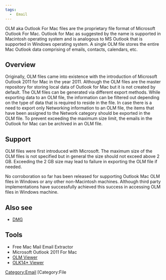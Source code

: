 ```yaml
---
tags:
  -  Email
---
```

OLM aka Outlook For Mac files are the proprietary file format of
Microsoft Outlook For Mac. Outlook for Mac as suggested by the name is
supported in Macintosh operating system and is analogous to MS Outlook
that is supported in Windows operating system. A single OLM file stores
the entire Mac Outlook data comprising of emails, contacts, calendars,
etc.

## Overview

Originally, OLM files came into existence with the introduction of
Microsoft Outlook 2011 for Mac in the year 2011. Although the OLM files
are the master repository for storing local data of Outlook for Mac but
it is not created by default. The OLM files can be generated via
different export methods. While exporting data to an OLM file, the
information can be filtered out depending on the type of data that is
required to reside in the file. In case there is a need to export only
Networking information to an OLM file, the items that have been assigned
to the Network category should be exported in the OLM file. To prevent
exceeding the maximum size limit, the emails in the Outlook for Mac can
be archived in an OLM file.

## Support

OLM files were first introduced with Microsoft. The maximum size of the
OLM files is not specified but in general the size should not exceed
above 2 GB. Exceeding the 2 GB size may lead to failure in exporting the
OLM file if needed.

No corroboration so far has been released for supporting Outlook Mac OLM
files in Windows or any other non-Macintosh machines. Although third
party implementations have successfully achieved this success in
accessing OLM files in Windows machine.

## Also see

- [DMG](dmg.md)

## Tools

- Free Mac Mail Email Extractor
- Microsoft Outlook 2011 For Mac
- [OLM Viewer](olm_viewer.md)
- [OLK14\* Viewer](http://www.systoolsgroup.com/olk/viewer)

[Category:Email](category:email.md) [Category:File
